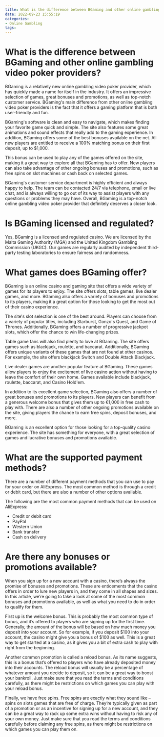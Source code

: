 ```yaml
---
title: What is the difference between BGaming and other online gambling video poker providers
date: 2022-09-23 15:55:19
categories:
- Online Gambling
tags:
---
```



#  What is the difference between BGaming and other online gambling video poker providers?

BGaming is a relatively new online gambling video poker provider, which has quickly made a name for itself in the industry. It offers an impressive selection of games, great bonuses and promotions, as well as top-notch customer service. BGaming's main difference from other online gambling video poker providers is the fact that it offers a gaming platform that is both user-friendly and fun.

 BGaming's software is clean and easy to navigate, which makes finding your favorite game quick and simple. The site also features some great animations and sound effects that really add to the gaming experience. In addition, BGaming offers some of the best bonuses available on the net. All new players are entitled to receive a 100% matching bonus on their first deposit, up to $1,000.

This bonus can be used to play any of the games offered on the site, making it a great way to explore all that BGaming has to offer. New players can also take advantage of other ongoing bonuses and promotions, such as free spins on slot machines or cash back on selected games.

BGaming's customer service department is highly efficient and always happy to help. The team can be contacted 24/7 via telephone, email or live chat, and is always willing to go out of its way to assist players with any questions or problems they may have. Overall, BGaming is a top-notch online gambling video poker provider that definitely deserves a closer look.

#  Is BGaming licensed and regulated?

Yes, BGaming is a licensed and regulated casino. We are licensed by the Malta Gaming Authority (MGA) and the United Kingdom Gambling Commission (UKGC). Our games are regularly audited by independent third-party testing laboratories to ensure fairness and randomness.

#  What games does BGaming offer?

BGaming is an online casino and gaming site that offers a wide variety of games for its players to enjoy. The site offers slots, table games, live dealer games, and more. BGaming also offers a variety of bonuses and promotions to its players, making it a great option for those looking to get the most out of their casino experience.

The site's slot selection is one of the best around. Players can choose from a variety of popular titles, including Starburst, Gonzo's Quest, and Game of Thrones. Additionally, BGaming offers a number of progressive jackpot slots, which offer the chance to win life-changing prizes.

Table game fans will also find plenty to love at BGaming. The site offers games such as blackjack, roulette, and baccarat. Additionally, BGaming offers unique variants of these games that are not found at other casinos. For example, the site offers blackjack Switch and Double Attack Blackjack.

Live dealer games are another popular feature at BGaming. These games allow players to enjoy the excitement of live casino action without having to leave the comfort of their own home. Games available include blackjack, roulette, baccarat, and Casino Hold'em.

In addition to its excellent game selection, BGaming also offers a number of great bonuses and promotions to its players. New players can benefit from a generous welcome bonus that gives them up to €1,000 in free cash to play with. There are also a number of other ongoing promotions available on the site, giving players the chance to earn free spins, deposit bonuses, and more.

BGaming is an excellent option for those looking for a top-quality casino experience. The site has something for everyone, with a great selection of games and lucrative bonuses and promotions available.

#  What are the supported payment methods?

There are a number of different payment methods that you can use to pay for your order on AliExpress. The most common method is through a credit or debit card, but there are also a number of other options available.

The following are the most common payment methods that can be used on AliExpress:

- Credit or debit card
- PayPal
- Western Union
- Bank transfer
- Cash on delivery

#  Are there any bonuses or promotions available?

When you sign up for a new account with a casino, there’s always the promise of bonuses and promotions. These are enticements that the casino offers in order to lure new players in, and they come in all shapes and sizes. In this article, we’re going to take a look at some of the most common bonuses and promotions available, as well as what you need to do in order to qualify for them.

First up is the welcome bonus. This is probably the most common type of bonus, and it’s offered to players who are signing up for the first time. Generally, the amount of the bonus will be based on how much money you deposit into your account. So for example, if you deposit $100 into your account, the casino might give you a bonus of $100 as well. This is a great way to get started at a casino, as it gives you a bit of extra cash to play with right from the beginning.

Another common promotion is called a reload bonus. As its name suggests, this is a bonus that’s offered to players who have already deposited money into their accounts. The reload bonus will usually be a percentage of whatever amount you decide to deposit, so it can be a great way to boost your bankroll. Just make sure that you read the terms and conditions carefully, as there might be restrictions on which games you can play with your reload bonus.

Finally, we have free spins. Free spins are exactly what they sound like – spins on slots games that are free of charge. They’re typically given as part of a promotion or as an incentive for signing up for a new account, and they can be a great way to rack up some extra wins without having to risk any of your own money. Just make sure that you read the terms and conditions carefully before claiming any free spins, as there might be restrictions on which games you can play them on.